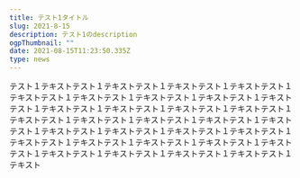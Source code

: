 ```yaml
---
title: テスト1タイトル
slug: 2021-8-15
description: テスト1のdescription
ogpThumbnail: ""
date: 2021-08-15T11:23:50.335Z
type: news
---
```

テスト１テキストテスト１テキストテスト１テキストテスト１テキストテスト１テキストテスト１テキストテスト１テキストテスト１テキストテスト１テキストテスト１テキストテスト１テキストテスト１テキストテスト１テキストテスト１テキストテスト１テキストテスト１テキストテスト１テキストテスト１テキストテスト１テキストテスト１テキストテスト１テキストテスト１テキストテスト１テキストテスト１テキストテスト１テキストテスト１テキストテスト１テキストテスト１テキストテスト１テキストテスト１テキストテスト１テキストテスト１テキスト